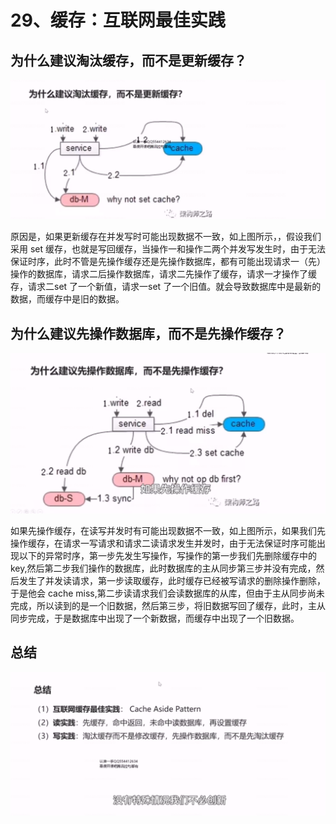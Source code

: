 # 29、缓存：互联网最佳实践



## 为什么建议淘汰缓存，而不是更新缓存？

![1656951826366](29、缓存：互联网最佳实践.assets/1656951826366.png)

原因是，如果更新缓存在并发写时可能出现数据不一致，如上图所示，，假设我们采用 set 缓存，也就是写回缓存，当操作一和操作二两个并发写发生时，由于无法保证时序，此时不管是先操作缓存还是先操作数据库，都有可能出现请求一（先）操作的数据库，请求二后操作数据库，请求二先操作了缓存，请求一才操作了缓存，请求二set 了一个新值，请求一set 了一个旧值。就会导致数据库中是最新的数据，而缓存中是旧的数据。



## 为什么建议先操作数据库，而不是先操作缓存？

![1656952533794](29、缓存：互联网最佳实践.assets/1656952533794.png)





如果先操作缓存，在读写并发时有可能出现数据不一致，如上图所示，如果我们先操作缓存，在请求一写请求和请求二读请求发生并发时，由于无法保证时序可能出现以下的异常时序，第一步先发生写操作，写操作的第一步我们先删除缓存中的key,然后第二步我们操作的数据库，此时数据库的主从同步第三步并没有完成，然后发生了并发读请求，第一步读取缓存，此时缓存已经被写请求的删除操作删除，于是他会 cache miss,第二步读请求我们会读数据库的从库，但由于主从同步尚未完成，所以读到的是一个旧数据，然后第三步，将旧数据写回了缓存，此时，主从同步完成，于是数据库中出现了一个新数据，而缓存中出现了一个旧数据。



## 总结

![1656953433601](29、缓存：互联网最佳实践.assets/1656953433601.png)





